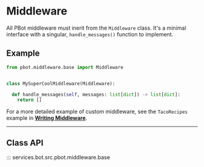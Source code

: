 # Middleware

All PBot middleware must inerit from the `Middleware` class. It's a minimal interface with
a singular, `handle_messages()` function to implement.

## Example

```py title="Example"  linenums="1"  hl_lines="4"
from pbot.middleware.base import Middleware


class MySuperCoolMiddleware(Middleware):

  def handle_messages(self, messages: list[dict]) -> list[dict]:
    return []
```

For a more detailed example of custom middleware, see the `TacoRecipes` example in [**Writing Middleware**](../writing-middleware.md#create-a-minimal-class).

------

## Class API

::: services.bot.src.pbot.middleware.base
